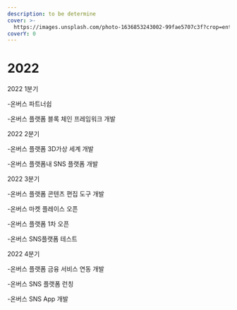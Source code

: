 ```yaml
---
description: to be determine
cover: >-
  https://images.unsplash.com/photo-1636853243002-99fae5707c3f?crop=entropy&cs=srgb&fm=jpg&ixid=MnwxOTcwMjR8MHwxfHNlYXJjaHwxMHx8MjAyMnxlbnwwfHx8fDE2MzkyNTA1NTg&ixlib=rb-1.2.1&q=85
coverY: 0
---
```


# 2022

2022 1분기

\-온버스 파트너쉽

\-온버스 플랫폼 블록 체인 프레임워크 개발

2022 2분기

\-온버스 플랫폼 3D가상 세계 개발

\-온버스 플랫폼내 SNS 플랫폼 개발

2022 3분기

\-온버스 플랫폼 콘텐츠 편집 도구 개발

\-온버스 마켓 플레이스 오픈

\-온버스 플랫폼 1차 오픈

\-온버스 SNS플랫폼 테스트

2022 4분기

\-온버스 플랫폼 금융 서비스 연동 개발

\-온버스 SNS 플랫폼 런칭

\-온버스 SNS App 개발&#x20;
